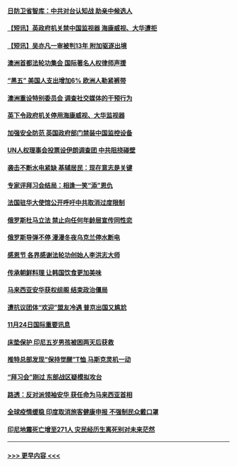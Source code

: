 #### [日防卫省智库：中共对台认知战 助亲中候选人](../pages/prog202/a103583410.md?t=11260801) 
#### [【短讯】英政府机关禁中国监视器 海康威视、大华遭拒](../pages/prog202/a103583412.md?t=11260801) 
#### [【短讯】吴亦凡一审被判13年 附加驱逐出境](../pages/prog202/a103583406.md?t=11260801) 
#### [澳洲首都法轮功集会 国际著名人权律师声援](../pages/prog202/a103583418.md?t=11260801) 
#### [“黑五” 美国人支出增加6% 欧洲人勒紧裤带](../pages/prog202/a103583262.md?t=11260801) 
#### [澳洲重设特别委员会 调查社交媒体的干预行为](../pages/prog202/a103583316.md?t=11260801) 
#### [英下令政府机关停用海康威视、大华监视器](../pages/prog202/a103583224.md?t=11260801) 
#### [加强安全防范 英国政府部门禁装中国监控设备](../pages/prog202/a103583110.md?t=11260801) 
#### [UN人权理事会投票设伊朗调查团 中共阻挠碰壁](../pages/prog202/a103583106.md?t=11260801) 
#### [袭击不断水电紧缺 基辅居民：现在意志是关键](../pages/prog202/a103583102.md?t=11260801) 
#### [专家评拜习会结局：相逢一笑“添”恩仇](../pages/prog202/a103583027.md?t=11260801) 
#### [法国驻华大使馆公开呼吁中共取消过度限制](../pages/prog202/a103582944.md?t=11260801) 
#### [俄罗斯杜马立法 禁止向任何年龄层宣传同性恋](../pages/prog202/a103582771.md?t=11260801) 
#### [俄罗斯导弹不停 漫漫冬夜乌克兰停水断电](../pages/prog202/a103582761.md?t=11260801) 
#### [感恩节 各界感谢法轮功创始人李洪志大师](../pages/prog202/a103582691.md?t=11260801) 
#### [传承朝鲜料理 让韩国饮食更加美味](../pages/prog202/a103582646.md?t=11260801) 
#### [马来西亚安华获权组阁 结束政治僵局](../pages/prog202/a103582639.md?t=11260801) 
#### [遭抗议团体“欢迎”盟友冷遇 普京出国又尴尬](../pages/prog202/a103582406.md?t=11260801) 
#### [11月24日国际重要讯息](../pages/prog202/a103582422.md?t=11260801) 
#### [床垫保护 印尼五岁男孩被困两天后获救](../pages/prog202/a103582410.md?t=11260801) 
#### [推特总部发现“保持觉醒”T恤 马斯克灵机一动](../pages/prog202/a103582413.md?t=11260801) 
#### [“拜习会”刚过 东部战区疑模拟攻台](../pages/prog202/a103582366.md?t=11260801) 
#### [路透：反对派领袖安华 获任命为马来西亚首相](../pages/prog202/a103582339.md?t=11260801) 
#### [全球疫情缓稳 印度取消旅客健康申报 不强制民众戴口罩](../pages/prog202/a103582313.md?t=11260801) 
#### [印尼地震死亡增至271人 灾民经历生离死别对未来茫然](../pages/prog202/a103582300.md?t=11260801) 

----
#### [ >>> 更早内容 <<< ](../indexes/prog202-earlier.md)

